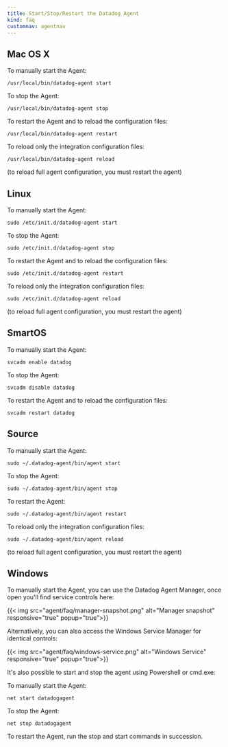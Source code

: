```yaml
---
title: Start/Stop/Restart the Datadog Agent
kind: faq
customnav: agentnav
---
```


## Mac OS X

To manually start the Agent:
```
/usr/local/bin/datadog-agent start
```

To stop the Agent:
```
/usr/local/bin/datadog-agent stop 
```

To restart the Agent and to reload the configuration files:
```
/usr/local/bin/datadog-agent restart 
```
To reload only the integration configuration files:
```
/usr/local/bin/datadog-agent reload
```
(to reload full agent configuration, you must restart the agent)

## Linux

To manually start the Agent:
```
sudo /etc/init.d/datadog-agent start 
```
To stop the Agent:
```
sudo /etc/init.d/datadog-agent stop
```
To restart the Agent and to reload the configuration files:
```
sudo /etc/init.d/datadog-agent restart
```
To reload only the integration configuration files:
```
sudo /etc/init.d/datadog-agent reload
```

(to reload full agent configuration, you must restart the agent)

## SmartOS

To manually start the Agent:
```
svcadm enable datadog
```
To stop the Agent:
```
svcadm disable datadog
```
To restart the Agent and to reload the configuration files:
```
svcadm restart datadog
```

## Source

To manually start the Agent:
```
sudo ~/.datadog-agent/bin/agent start
```

To stop the Agent:
```
sudo ~/.datadog-agent/bin/agent stop
```

To restart the Agent:
```
sudo ~/.datadog-agent/bin/agent restart
```

To reload only the integration configuration files:
```
sudo ~/.datadog-agent/bin/agent reload
```
(to reload full agent configuration, you must restart the agent)

## Windows

To manually start the Agent, you can use the Datadog Agent Manager, once open you'll find service controls here:

{{< img src="agent/faq/manager-snapshot.png" alt="Manager snapshot" responsive="true" popup="true">}}

Alternatively, you can also access the Windows Service Manager for identical controls:

{{< img src="agent/faq/windows-service.png" alt="Windows Service" responsive="true" popup="true">}}

It's also possible to start and stop the agent using Powershell or cmd.exe:

To manually start the Agent:
```
net start datadogagent
```
To stop the Agent:
```
net stop datadogagent
```
To restart the Agent, run the stop and start commands in succession.